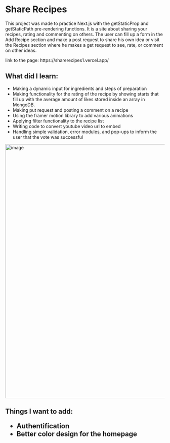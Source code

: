 <h1>Share Recipes</h1>
<p>This project was made to practice Next.js with the getStaticProp and getStaticPath pre-rendering functions. It is a site about sharing your recipes, rating and commenting on others. The user can fill up a form in the Add Recipe section and make a post request to share his own idea or visit the Recipes section where he makes a get request to see, rate, or comment on other ideas.</p>
link to the page: https://sharerecipes1.vercel.app/
<h2>What did I learn:</h2>
<ul>
<li>Making a dynamic input for ingredients and steps of preparation</li>
<li>Making functionality for the rating of the recipe by showing starts that fill up with the average amount of likes stored inside an array in MongoDB.</li>
<li>Making put request and posting a comment on a recipe</li>
<li>Using the framer motion library to add various animations</li>
<li>Applying filter functionality to the recipe list</li>
<li>Writing code to convert youtube video url to embed</li>
<li>Handling simple validation, error modules, and pop-ups to inform the user  that the vote was successful</li>
</ul>

<img src="https://i.ibb.co/2NQJ7zC/sharere.png" width=1100 height=800 alt="image"/>

<h2>Things I want to add:</<h2>
<ul>
<li>Authentification</li>
<li>Better color design for the homepage</li>
</ul>

